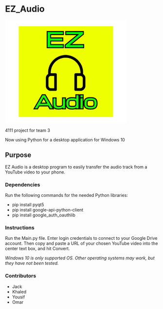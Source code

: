 # EZ_Audio

![EZ Audio - Logo](/images/EZ_audio_logo.png)

4111 project for team 3

Now using Python for a desktop application for Windows 10



<h2> Purpose </h2>
EZ Audio is a desktop program to easily transfer the audio track from a YouTube video to your phone.

<h3>Dependencies</h3>
Run the following commands for the needed Python libraries:

* pip install pyqt5
* pip install google-api-python-client
* pip install google_auth_oauthlib

<h3> Instructions </h3>
Run the Main.py file. Enter login credentials to connect to your Google Drive account. Then copy and paste a URL of your chosen YouTube video into the center text box, and hit Convert.

*Windows 10 is only supported OS. Other operating systems may work, but they have not been tested.*

<h3> Contributors </h3>

* Jack
* Khaled
* Yousif
* Omar
